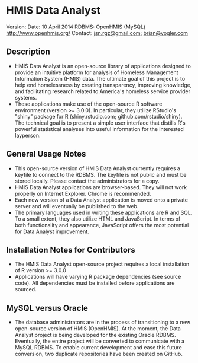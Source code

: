 HMIS Data Analyst
==========================
Version:
Date: 10 April 2014
RDBMS: OpenHMIS (MySQL) <http://www.openhmis.org/>
Contact: jsn.rgz@gmail.com; brian@vogler.com

Description
------------
- HMIS Data Analyst is an open-source library of applications designed to provide an 
intuitive platform for analysis of Homeless Management Information System (HMIS) data.
The ultimate goal of this project is to help end homelessness by creating transparency, 
improving knowledge, and facilitating research related to America's homeless service 
provider systems.
- These applications make use of the open-source R software environment (version >= 3.0.0).
In particular, they utilize RStudio's "shiny" package for R (shiny.rstudio.com; 
github.com/rstudio/shiny). The technical goal is to present a simple user interface that 
distills R's powerful statistical analyses into useful information for the interested 
layperson.

General Usage Notes
--------------------
- This open-source version of HMIS Data Analyst currently requires a keyfile to connect
to the RDBMS. The keyfile is not public and must be stored locally. Please contact the 
administrators for a copy.
- HMIS Data Analyst applications are browser-based. They will not work properly on Internet 
Explorer. Chrome is recommended.
- Each new version of a Data Analyst application is moved onto a private server and will 
eventually be published to the web. 
- The primary languages used in writing these applications are R and SQL. To a small extent,
they also utilize HTML and JavaScript. In terms of both functionality and appearance, 
JavaScript offers the most potential for Data Analyst improvement.

Installation Notes for Contributors
-------------------------------------------
- The HMIS Data Analyst open-source project requires a local installation of R version >= 3.0.0
- Applications will have varying R package dependencies (see source code). All dependencies 
must be installed before applications are sourced.

MySQL versus Oracle
--------------------
- The database administrators are in the process of transitioning to a new open-source version 
of HMIS (OpenHMIS). At the moment, the Data Analyst project is being developed for the
existing Oracle RDBMS. Eventually, the entire project will be converted to communicate with
a MySQL RDBMS. To enable current development and ease this future conversion, two duplicate 
repositories have been created on GitHub.
